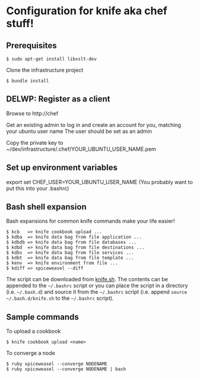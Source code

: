 # Configuration for knife aka chef stuff!

## Prerequisites

    $ sudo apt-get install libxslt-dev

Clone the infrastructure project

    $ bundle install

## DELWP: Register as a client
Browse to http://chef

Get an existing admin to log in and create an account for you, matching your ubuntu user name
The user should be set as an admin

Copy the private key to ~/dev/infrastructure/.chef/YOUR_UBUNTU_USER_NAME.pem

## Set up environment variables
export set CHEF_USER=YOUR_UBUNTU_USER_NAME
    (You probably want to put this into your .bashrc)

## Bash shell expansion
Bash expansions for common knife commands make your life easier!

    $ kcb   => knife cookbook upload ...
    $ kdba  => knife data bag from file application ...
    $ kdbdb => knife data bag from file databases ...
    $ kdbd  => knife data bag from file destinations ...
    $ kdbs  => knife data bag from file services ...
    $ kdbt  => knife data bag from file template ...
    $ kenv  => knife environment from file ...
    $ kdiff => xpiceweasel --diff

The script can be downloaded from [knife.sh](knife.sh). The contents can be appended to the `~/.bashrc` script
or you can place the script in a directory (i.e. `~/.bash.d`) and source it from the `~/.bashrc` script (i.e.
append `source ~/.bash.d/knife.sh` to the `~/.bashrc` script).

## Sample commands

To upload a cookbook

    $ knife cookbook upload <name>

To converge a node

    $ ruby xpiceweasel --converge NODENAME
    $ ruby xpiceweasel --converge NODENAME | bash
